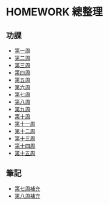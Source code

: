 # HOMEWORK 總整理

## 功課
* <a href='https://github.com/brian891005/co109a/blob/master/HW/TEST.md'>第一周<a>
* <a href='https://github.com/brian891005/co109a/blob/master/HW/TEST2.md'>第二周<a>
* <a href='https://github.com/brian891005/co109a/blob/master/HW/TEST3.md'>第三周<a>
* <a href='https://github.com/brian891005/co109a/blob/master/HW/TEST4.md'>第四周<a>
* <a href='https://github.com/brian891005/co109a/blob/master/HW/TEST5.md'>第五周<a>
* <a href='https://github.com/brian891005/co109a/blob/master/HW/TEST6.md'>第六周<a>
* <a href='https://github.com/brian891005/co109a/blob/master/HW/TEST7.md'>第七周<a>
* <a href='https://github.com/brian891005/co109a/blob/master/HW/TEST8.md'>第八周<a>
* <a href='https://github.com/brian891005/co109a/blob/master/HW/TEST9.md'>第九周<a>
* <a href='https://github.com/brian891005/co109a/blob/master/HW/TEST10.md'>第十周<a>
* <a href='https://github.com/brian891005/co109a/blob/master/HW/TEST11.md'>第十一周<a>
* <a href='https://github.com/brian891005/co109a/blob/master/HW/TEST12.md'>第十二周<a>
* <a href='https://github.com/brian891005/co109a/blob/master/HW/TEST13.md'>第十三周<a>
* <a href='https://github.com/brian891005/co109a/blob/master/HW/TEST14.md'>第十四周<a>
* <a href='https://github.com/brian891005/co109a/blob/master/HW/TEST15.md'>第十五周<a>

## 筆記
* <a href='https://github.com/brian891005/co109a/blob/master/HW/TEST7補充.md'>第七周補充<a>
* <a href='https://github.com/brian891005/co109a/blob/master/HW/TEST8補充.md'>第八周補充<a>

